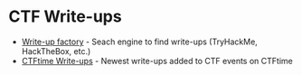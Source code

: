 # CTF Write-ups

- [Write-up factory](https://writeup.raw.pm/) - Seach engine to find write-ups (TryHackMe, HackTheBox, etc.)
- [CTFtime Write-ups](https://ctftime.org/writeups) - Newest write-ups added to CTF events on CTFtime
